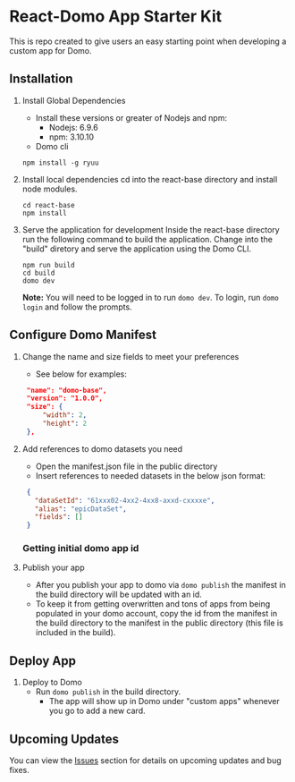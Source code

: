 # React-Domo App Starter Kit
This is repo created to give users an easy starting point when developing a custom app for Domo.

## Installation
1. Install Global Dependencies
   - Install these versions or greater of Nodejs and npm:  
     - Nodejs: 6.9.6
     - npm: 3.10.10
   - Domo cli 
   ```
   npm install -g ryuu
   ```

2. Install local dependencies
   cd into the react-base directory and install node modules.
   ```
   cd react-base
   npm install
   ```

3. Serve the application for development
   Inside the react-base directory run the following command to build the application. Change into the "build" diretory and serve the application using the Domo CLI.
   ```
   npm run build
   cd build
   domo dev
   ```
   **Note:** You will need to be logged in to run `domo dev`.  To login, run `domo login` and follow the prompts.

## Configure Domo Manifest
1. Change the name and size fields to meet your preferences
   - See below for examples: 
   ```json
    "name": "domo-base",
    "version": "1.0.0",
    "size": {
        "width": 2,
        "height": 2
    },
   ```
2. Add references to domo datasets you need
   - Open the manifest.json file in the public directory
   - Insert references to needed datasets in the below json format:
   ```json
    {
      "dataSetId": "61xxx02-4xx2-4xx8-axxd-cxxxxe",
      "alias": "epicDataSet",
      "fields": []
    }
   ```

   ### Getting initial domo app id
1. Publish your app
   - After you publish your app to domo via `domo publish` the manifest in the build directory will be updated with an id.
   - To keep it from getting overwritten and tons of apps from being populated in your domo account, copy the id from the manifest in the build directory to the manifest in the public directory (this file is included in the build).

## Deploy App
1. Deploy to Domo
   - Run `domo publish` in the build directory.
     - The app will show up in Domo under "custom apps" whenever you go to add a new card.

## Upcoming Updates

You can view the [Issues](https://github.com/aalderman19/react-domo-starter-kit/issues) section for details on upcoming updates and bug fixes.